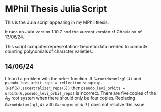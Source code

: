# MPhil Thesis Julia Script

This is the Julia script appearing in my MPhil thesis. 

It runs on Julia version 1.10.2 and the current version of Chevie as of 13/06/24.

This script computes representation-theoretic data needed to compute counting polynomials of character varieties.

## 14/06/24
I found a problem with the <tt>`orbit`</tt> function. If <tt>`G=rootdatum(:gl,4)`</tt> and <tt>`pseudo_levi_orbit_reps = reflection_subgroup.(Ref(G),sscentralizer_reps(G))`</tt> then <tt>`pseudo_levi_orbits = orbits(G,pseudo_levi_orbit_reps)`</tt> is incorrect. There are five copies of the $A_2$ root system when there should only be four copies. Replacing <tt>`G=rootdatum(:gl,4)`</tt> with <tt>`G=coxgroup(:A,3)`</tt> does not resolve this issue.